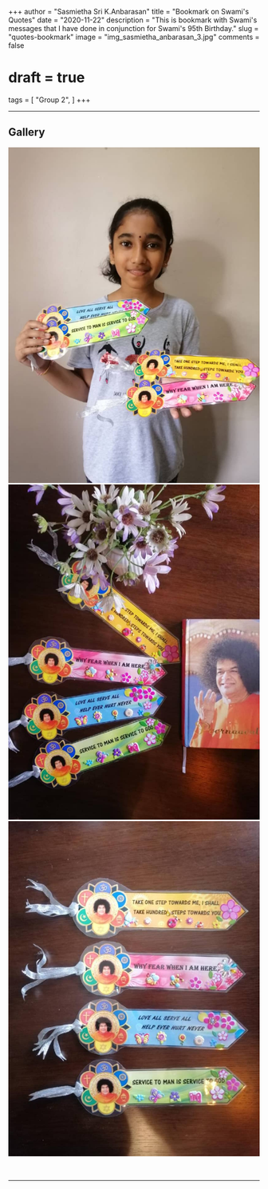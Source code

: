 +++
author = "Sasmietha Sri K.Anbarasan"
title = "Bookmark on Swami's Quotes"
date = "2020-11-22"
description = "This is bookmark with Swami's messages that I have done in conjunction for Swami's 95th Birthday."
slug = "quotes-bookmark"
image = "img_sasmietha_anbarasan_3.jpg"
comments = false
# draft = true
tags = [
    "Group 2",
]
+++

---

## Gallery

![](img_sasmietha_anbarasan_1.jpg) ![](img_sasmietha_anbarasan_2.jpg) ![](img_sasmietha_anbarasan_3.jpg)

<br>

---